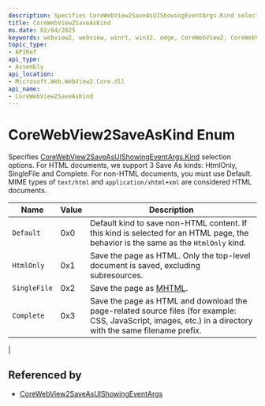 ```yaml
---
description: Specifies CoreWebView2SaveAsUIShowingEventArgs.Kind selection options.
title: CoreWebView2SaveAsKind
ms.date: 02/04/2025
keywords: webview2, webview, winrt, win32, edge, CoreWebView2, CoreWebView2Controller, browser control, edge html, CoreWebView2SaveAsKind
topic_type:
- APIRef
api_type:
- Assembly
api_location:
- Microsoft.Web.WebView2.Core.dll
api_name:
- CoreWebView2SaveAsKind
---
```


# CoreWebView2SaveAsKind Enum

Specifies [CoreWebView2SaveAsUIShowingEventArgs.Kind](corewebview2saveasuishowingeventargs.md#kind) selection options.
For HTML documents, we support 3 Save As kinds: HtmlOnly, SingleFile and Complete. For non-HTML documents, you must use Default. MIME types of `text/html` and `application/xhtml+xml` are considered HTML documents.

| Name |  Value | Description |
|--|--|--|
|`Default` | 0x0  |  Default kind to save non-HTML content. If this kind is selected for an HTML page, the behavior is the same as the `HtmlOnly` kind.|
|`HtmlOnly` | 0x1  |  Save the page as HTML. Only the top-level document is saved, excluding subresources.|
|`SingleFile` | 0x2  |  Save the page as [MHTML](https://en.wikipedia.org/wiki/MHTML).|
|`Complete` | 0x3  |  Save the page as HTML and download the page-related source files (for example: CSS, JavaScript, images, etc.) in a directory with the same filename prefix.
|


## Referenced by

- [CoreWebView2SaveAsUIShowingEventArgs](corewebview2saveasuishowingeventargs.md)
